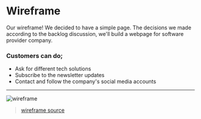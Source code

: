 # Wireframe

Our wireframe! We decided to have a simple page.
The decisions we made according to the backlog discussion, we'll build a webpage
for software provider company.

### Customers can do;
* Ask for different tech solutions
* Subscribe to the newsletter updates
* Contact and follow the company's social media accounts

---

![wireframe](./Week1-wireframe.png)

> [wireframe source](https://excalidraw.com/#json=4648515573645312,qW79XQ6mL7VXAF7qp0jJLQ)
